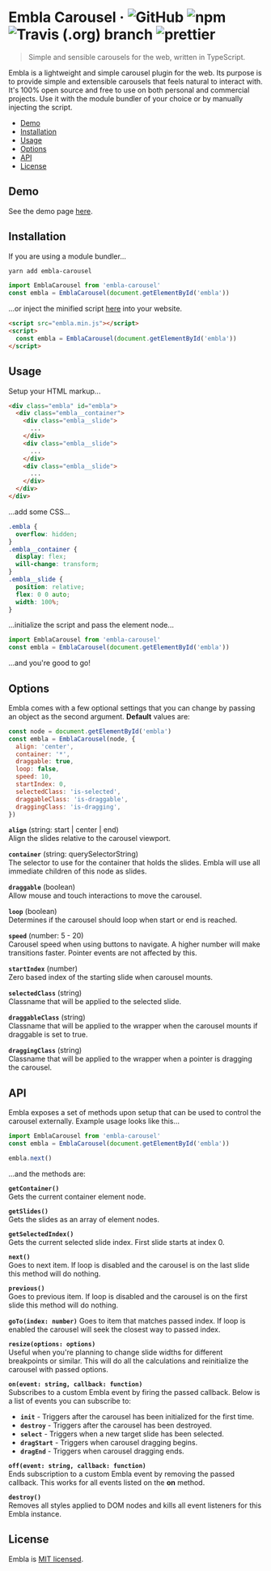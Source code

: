 # Embla Carousel &middot; ![GitHub](https://img.shields.io/github/license/davidcetinkaya/embla-carousel.svg?color=blue) ![npm](https://img.shields.io/npm/v/embla-carousel.svg) ![Travis (.org) branch](https://img.shields.io/travis/davidcetinkaya/embla-carousel/master.svg) ![prettier](https://img.shields.io/badge/code_style-prettier-ff69b4.svg?style=flat)

> Simple and sensible carousels for the web, written in TypeScript.

Embla is a lightweight and simple carousel plugin for the web. Its purpose is to provide simple and extensible carousels that feels natural to interact with. It's 100% open source and free to use on both personal and commercial projects. Use it with the module bundler of your choice or by manually injecting the script.

- [Demo](#demo)
- [Installation](#installation)
- [Usage](#usage)
- [Options](#options)
- [API](#api)
- [License](#license)

## Demo

See the demo page [here](https://davidcetinkaya.github.io/embla-carousel).

## Installation

If you are using a module bundler...

```bash
yarn add embla-carousel
```

```javascript
import EmblaCarousel from 'embla-carousel'
const embla = EmblaCarousel(document.getElementById('embla'))
```

...or inject the minified script [here](https://raw.githubusercontent.com/davidcetinkaya/embla-carousel/master/docs/index.js) into your website.

```html
<script src="embla.min.js"></script>
<script>
  const embla = EmblaCarousel(document.getElementById('embla'))
</script>
```

## Usage

Setup your HTML markup...

```html
<div class="embla" id="embla">
  <div class="embla__container">
    <div class="embla__slide">
      ...
    </div>
    <div class="embla__slide">
      ...
    </div>
    <div class="embla__slide">
      ...
    </div>
  </div>
</div>
```

...add some CSS...

```css
.embla {
  overflow: hidden;
}
.embla__container {
  display: flex;
  will-change: transform;
}
.embla__slide {
  position: relative;
  flex: 0 0 auto;
  width: 100%;
}
```

...initialize the script and pass the element node...

```javascript
import EmblaCarousel from 'embla-carousel'
const embla = EmblaCarousel(document.getElementById('embla'))
```

...and you're good to go!

## Options

Embla comes with a few optional settings that you can change by passing an object as the second argument. **Default** values are:

```javascript
const node = document.getElementById('embla')
const embla = EmblaCarousel(node, {
  align: 'center',
  container: '*',
  draggable: true,
  loop: false,
  speed: 10,
  startIndex: 0,
  selectedClass: 'is-selected',
  draggableClass: 'is-draggable',
  draggingClass: 'is-dragging',
})
```

**`align`** (string: start | center | end)  
Align the slides relative to the carousel viewport.

**`container`** (string: querySelectorString)  
The selector to use for the container that holds the slides. Embla will use all immediate children of this node as slides.

**`draggable`** (boolean)  
Allow mouse and touch interactions to move the carousel.

**`loop`** (boolean)  
Determines if the carousel should loop when start or end is reached.

**`speed`** (number: 5 - 20)  
Carousel speed when using buttons to navigate. A higher number will make transitions faster. Pointer events are not affected by this.

**`startIndex`** (number)  
Zero based index of the starting slide when carousel mounts.

**`selectedClass`** (string)  
Classname that will be applied to the selected slide.

**`draggableClass`** (string)  
Classname that will be applied to the wrapper when the carousel mounts if draggable is set to true.

**`draggingClass`** (string)  
Classname that will be applied to the wrapper when a pointer is dragging the carousel.

## API

Embla exposes a set of methods upon setup that can be used to control the carousel externally. Example usage looks like this...

```javascript
import EmblaCarousel from 'embla-carousel'
const embla = EmblaCarousel(document.getElementById('embla'))

embla.next()
```

...and the methods are:

**`getContainer()`**  
Gets the current container element node.

**`getSlides()`**  
Gets the slides as an array of element nodes.

**`getSelectedIndex()`**  
Gets the current selected slide index. First slide starts at index 0.

**`next()`**  
Goes to next item. If loop is disabled and the carousel is on the last slide this method will do nothing.

**`previous()`**  
Goes to previous item. If loop is disabled and the carousel is on the first slide this method will do nothing.

**`goTo(index: number)`**
Goes to item that matches passed index. If loop is enabled the carousel will seek the closest way to passed index.

**`resize(options: options)`**  
Useful when you're planning to change slide widths for different breakpoints or similar. This will do all the calculations and reinitialize the carousel with passed options.

**`on(event: string, callback: function)`**  
Subscribes to a custom Embla event by firing the passed callback. Below is a list of events you can subscribe to:

- **`init`** - Triggers after the carousel has been initialized for the first time.
- **`destroy`** - Triggers after the carousel has been destroyed.
- **`select`** - Triggers when a new target slide has been selected.
- **`dragStart`** - Triggers when carousel dragging begins.
- **`dragEnd`** - Triggers when carousel dragging ends.

**`off(event: string, callback: function)`**  
Ends subscription to a custom Embla event by removing the passed callback. This works for all events listed on the **on** method.

**`destroy()`**  
Removes all styles applied to DOM nodes and kills all event listeners for this Embla instance.

## License

Embla is [MIT licensed](./LICENSE).

